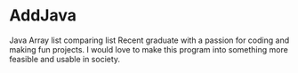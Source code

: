 # AddJava
Java Array list comparing list
Recent graduate with a passion for coding and making fun projects. 
I would love to make this program into something more feasible and usable in society.
